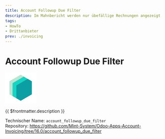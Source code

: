 ```yaml
---
title: Account Followup Due Filter
description: Im Mahnbericht werden nur übefällige Rechnungen angezeigt.
tags:
- HowTo
- Drittanbieter
prev: ./invoicing
---
```

# Account Followup Due Filter

![icon_oms_box](attachments/icons_odoo_mint_system.png)

{{ $frontmatter.description }}

Technischer Name: `account_followup_due_filter`\
Repository: <https://github.com/Mint-System/Odoo-Apps-Account-Invoicing/tree/16.0/account_followup_due_filter>
